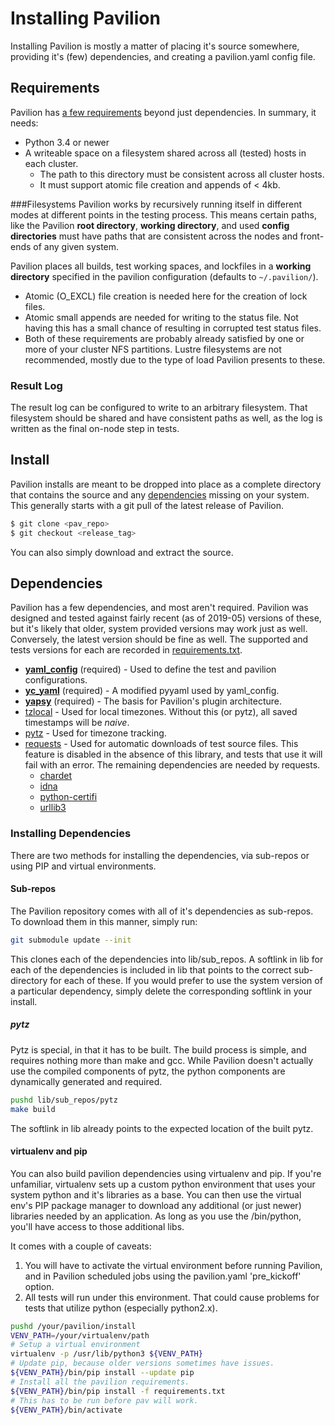 # Installing Pavilion

Installing Pavilion is mostly a matter of placing it's source somewhere, 
providing it's (few) dependencies, and creating a pavilion.yaml config file.

## Requirements
Pavilion has [a few requirements](docs/requirements.md) beyond just 
dependencies. In summary, it 
needs:
 - Python 3.4 or newer
 - A writeable space on a filesystem shared across all (tested) hosts in each 
   cluster.
   - The path to this directory must be consistent across all cluster hosts.
   - It must support atomic file creation and appends of < 4kb. 
   
###Filesystems
Pavilion works by recursively running itself in different modes at different 
points in the testing process. This means certain paths, like the Pavilion 
__root directory__, __working directory__, and used __config directories__ 
must have paths that are consistent across the nodes and front-ends of any 
given system.

Pavilion places all builds, test working spaces, and lockfiles in a __working 
directory__ specified in the pavilion configuration 
(defaults to `~/.pavilion/`). 
  - Atomic (O_EXCL) file creation is needed here for the creation of lock files.
  - Atomic small appends are needed for writing to the status file. Not having 
  this has a small chance of resulting in corrupted test status files. 
  - Both of these requirements are probably already satisfied by one or more of
   your cluster NFS partitions. Lustre filesystems are not recommended, mostly
   due to the type of load Pavilion presents to these.
 
### Result Log
The result log can be configured to write to an arbitrary filesystem. That 
filesystem should be shared and have consistent paths as well, as the log is 
written as the final on-node step in tests.

## Install

Pavilion installs are meant to be dropped into place as a complete directory 
that contains the source and any [dependencies](#dependencies) missing on 
your system. This generally starts with a git pull of the latest release
of Pavilion.

```bash
$ git clone <pav_repo>
$ git checkout <release_tag>
```

You can also simply download and extract the source. 

## Dependencies

Pavilion has a few dependencies, and most aren't required. Pavilion was 
designed and tested against fairly recent (as of 2019-05) versions of 
these, but it's likely that older, system provided versions may work just as 
well. Conversely, the latest version should be fine as well. The supported and 
tests versions for each are recorded in [requirements.txt](). 

 - [__yaml_config__](https://github.com/lanl/yaml_config) (required) - Used to 
 define the test and pavilion configurations.
 - [__yc_yaml__](https://github.com/pflarr/yc_yaml) (required) - A modified 
 pyyaml used  by yaml_config.
 - [__yapsy__](http://yapsy.sourceforge.net/) (required) - The basis for 
 Pavilion's plugin architecture.
 - [tzlocal](https://pypi.org/project/tzlocal/) - Used for local timezones. 
 Without this (or pytz), all saved timestamps will be *naive*.
 - [pytz](http://pytz.sourceforge.net/) - Used for timezone tracking. 
 - [requests](https://pypi.org/project/requests/2.7.0/) - Used for automatic 
 downloads of test source files. This feature is disabled in the absence of 
 this library, and tests that use it will fail with an error. The remaining 
 dependencies are needed by requests.
   - [chardet](https://pypi.org/project/chardet/)
   - [idna](https://github.com/kjd/idna)
   - [python-certifi](https://pypi.org/project/certifi/)
   - [urllib3](https://urllib3.readthedocs.io/en/latest/)

### Installing Dependencies
There are two methods for installing the dependencies, via sub-repos or using
 PIP and virtual environments. 

#### Sub-repos
The Pavilion repository comes with all of it's dependencies as sub-repos. To 
download them in this manner, simply run: 

```bash
git submodule update --init
```

This clones each of the dependencies into lib/sub_repos. A softlink in lib 
for each of the dependencies is included in lib that points to the correct 
sub-directory for each of these. If you would prefer to use the system version 
of a particular dependency, simply delete the corresponding softlink in your 
install. 
   
##### pytz
Pytz is special, in that it has to be built. The build process is simple, and 
requires nothing more than make and gcc. While Pavilion doesn't actually use
the compiled components of pytz, the python components are dynamically 
generated and required.

```bash
pushd lib/sub_repos/pytz
make build
```

The softlink in lib already points to the expected location of the built pytz.

#### virtualenv and pip
You can also build pavilion dependencies using virtualenv and pip. If you're 
unfamiliar, virtualenv sets up a custom python environment that uses your 
system python and it's libraries as a base. You can then use the virtual 
env's PIP package manager to download any additional (or just newer) libraries 
needed by an application. As long as you use the <virtualenv>/bin/python, 
you'll have access to those additional libs.
 
It comes with a couple of caveats: 
 1. You will have to activate the virtual environment before running 
 Pavilion, and in Pavilion scheduled jobs using the pavilion.yaml 
 'pre_kickoff' option.
 2. All tests will run under this environment. That could cause problems for 
 tests that utilize python (especially python2.x). 
 
```bash
pushd /your/pavilion/install
VENV_PATH=/your/virtualenv/path
# Setup a virtual environment 
virtualenv -p /usr/lib/python3 ${VENV_PATH}
# Update pip, because older versions sometimes have issues.
${VENV_PATH}/bin/pip install --update pip
# Install all the pavilion requirements. 
${VENV_PATH}/bin/pip install -f requirements.txt
# This has to be run before pav will work.
${VENV_PATH}/bin/activate

```
